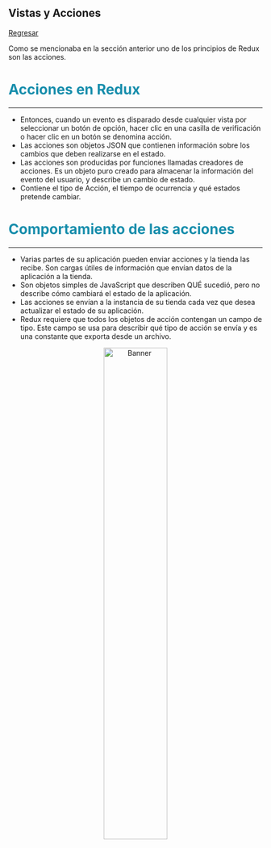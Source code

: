 ## Vistas y Acciones

[Regresar](/CodingBootcampsESPOL-FPR/)


Como se mencionaba en la sección anterior uno de los principios de Redux son las acciones.

<span style="color: #188eac"> Acciones en Redux </span>
===========

* * *

* Entonces, cuando un evento es disparado desde cualquier vista por seleccionar un botón de opción, hacer clic en una casilla de verificación o hacer clic en un botón se denomina acción.
* Las acciones son objetos JSON que contienen información sobre los cambios que deben realizarse en el estado.
* Las acciones son producidas por funciones llamadas creadores de acciones. Es un objeto puro creado para almacenar la información del evento del usuario, y describe un cambio de estado.
* Contiene el tipo de Acción, el tiempo de ocurrencia y qué estados pretende cambiar.

<span style="color: #188eac"> Comportamiento de las acciones </span>
===========

* * *

* Varias partes de su aplicación pueden enviar acciones y la tienda las recibe. Son cargas útiles de información que envían datos de la aplicación a la tienda.
* Son objetos simples de JavaScript que describen QUÉ sucedió, pero no describe cómo cambiará el estado de la aplicación.
* Las acciones se envían a la instancia de su tienda cada vez que desea actualizar el estado de su aplicación.
* Redux requiere que todos los objetos de acción contengan un campo de tipo. Este campo se usa para describir qué tipo de acción se envía y es una constante que exporta desde un archivo.


<p align="center">
<img src="https://3363665679-files.gitbook.io/~/files/v0/b/gitbook-legacy-files/o/assets%2F-LgMQu802me2gEI8E8bY%2F-Ljo7IWjiQFkcB05xPYH%2F-Ljo7aKNQDeQ9HqgPE5w%2Fkkk.gif?alt=media&token=bb451fcd-f386-45fc-baff-0ef46058008f" width="50%" alt="Banner"/>
</p>